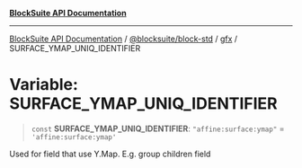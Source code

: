 [**BlockSuite API Documentation**](../../../../README.md)

***

[BlockSuite API Documentation](../../../../README.md) / [@blocksuite/block-std](../../README.md) / [gfx](../README.md) / SURFACE\_YMAP\_UNIQ\_IDENTIFIER

# Variable: SURFACE\_YMAP\_UNIQ\_IDENTIFIER

> `const` **SURFACE\_YMAP\_UNIQ\_IDENTIFIER**: `"affine:surface:ymap"` = `'affine:surface:ymap'`

Used for field that use Y.Map. E.g. group children field
